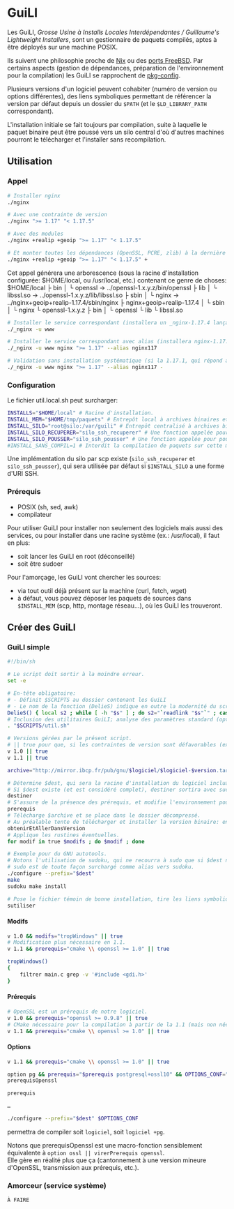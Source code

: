 GuiLI
=====

Les GuiLI, *Grosse Usine à Installs Locales Interdépendantes / Guillaume's Lightweight Installers*, sont un gestionnaire de paquets compilés, aptes à être déployés sur une machine POSIX.

Ils suivent une philosophie proche de [Nix](https://nixos.org/nix/) ou des [ports FreeBSD](https://www.freebsd.org/ports/).
Par certains aspects (gestion de dépendances, préparation de l'environnement pour la compilation) les GuiLI se rapprochent de [pkg-config](https://www.freedesktop.org/wiki/Software/pkg-config/).

Plusieurs versions d'un logiciel peuvent cohabiter (numéro de version ou options différentes), des liens symboliques permettant de référencer la version par défaut depuis un dossier du `$PATH` (et le `$LD_LIBRARY_PATH` correspondant).

L'installation initiale se fait toujours par compilation, suite à laquelle le paquet binaire peut être poussé vers un silo central d'où d'autres machines pourront le télécharger et l'installer sans recompilation.

Utilisation
-----------

### Appel

```sh
# Installer nginx
./nginx

# Avec une contrainte de version
./nginx ">= 1.17" "< 1.17.5"

# Avec des modules
./nginx +realip +geoip ">= 1.17" "< 1.17.5"

# Et monter toutes les dépendances (OpenSSL, PCRE, zlib) à la dernière version compatible avec notre nginx.
./nginx +realip +geoip ">= 1.17" "< 1.17.5" +
```

Cet appel générera une arborescence (sous la racine d'installation configurée: $HOME/local, ou /usr/local, etc.) contenant ce genre de choses:
    $HOME/local
    ├ bin
    │ └ openssl     -> ../openssl-1.x.y.z/bin/openssl
    ├ lib
    │ └ libssl.so   -> ../openssl-1.x.y.z/lib/libssl.so
    ├ sbin
    │ └ nginx       -> ../nginx+geoip+realip-1.17.4/sbin/nginx
    ├ nginx+geoip+realip-1.17.4
    │ └ sbin
    │   └ nginx
    └ openssl-1.x.y.z
      ├ bin
      │ └ openssl
      └ lib
        └ libssl.so

```sh
# Installer le service correspondant (installera un _nginx-1.17.4 lançant nginx-1.17.4/sbin/nginx).
./_nginx -u www

# Installer le service correspondant avec alias (installera nginx-1.17.4, un lien symbolique nginx117 -> nginx-1.17.4, _nginx117 qui lancera nginx117/sbin/nginx et ne sera donc pas lié en dur à la version 1.17.4).
./_nginx -u www nginx ">= 1.17" --alias nginx117

# Validation sans installation systématique (si la 1.17.1, qui répond aux critères, est déjà installée, le _nginx s'y liera plutôt que d'installer la toute dernière version de nginx).
./_nginx -u www nginx ">= 1.17" --alias nginx117 -
```

### Configuration

Le fichier util.local.sh peut surcharger:
```sh
INSTALLS="$HOME/local" # Racine d'installation.
INSTALL_MEM="$HOME/tmp/paquets" # Entrepôt local à archives binaires et sources.
INSTALL_SILO="root@silo:/var/guili" # Entrepôt centralisé à archives binaires.
INSTALL_SILO_RECUPERER="silo_ssh_recuperer" # Une fonction appelée pour récupérer un paquet binaire, recevant en paramètres $INSTALL_MEM/<logiciel><options>*-<version>.bin.tar.gz <proc>-<système>-<version>
INSTALL_SILO_POUSSER="silo_ssh_pousser" # Une fonction appelée pour pousser un paquet binaire (mêmes paramètres que $INSTALL_SILO_RECUPERER).
#INSTALL_SANS_COMPIL=1 # Interdit la compilation de paquets sur cette machine, elle ne pourra que recevoir des paquets binaires (précompilés).
```

Une implémentation du silo par scp existe (`silo_ssh_recuperer` et `silo_ssh_pousser`), qui sera utilisée par défaut si `$INSTALL_SILO` a une forme d'URI SSH.

### Prérequis

- POSIX (sh, sed, awk)
- compilateur

Pour utiliser GuiLI pour installer non seulement des logiciels mais aussi des services, ou pour installer dans une racine système (ex.: /usr/local), il faut en plus:
- soit lancer les GuiLI en root (déconseillé)
- soit être sudoer

Pour l'amorçage, les GuiLI vont chercher les sources:
- via tout outil déjà présent sur la machine (curl, fetch, wget)
- à défaut, vous pouvez déposer les paquets de sources dans `$INSTALL_MEM` (scp, http, montage réseau…), où les GuiLI les trouveront.

Créer des GuiLI
---------------

### GuiLI simple

```sh
#!/bin/sh

# Le script doit sortir à la moindre erreur.
set -e

# En-tête obligatoire:
# - Définit $SCRIPTS au dossier contenant les GuiLI
# - Le nom de la fonction (DelieS) indique en outre la modernité du script d'installation, et donc les fonctionnalités des GuiLI activables. DelieS est la version actuelle.
DelieS() { local s2 ; while [ -h "$s" ] ; do s2="`readlink "$s"`" ; case "$s2" in [^/]*) s2="`dirname "$s"`/$s2" ;; esac ; s="$s2" ; done ; } ; SCRIPTS() { local s="`command -v "$0"`" ; [ -x "$s" -o ! -x "$0" ] || s="$0" ; case "$s" in */bin/*sh) case "`basename "$s"`" in *.*) true ;; *sh) s="$1" ;; esac ;; esac ; case "$s" in [^/]*) s="`pwd`/$s" ;; esac ; DelieS ; s="`dirname "$s"`" ; DelieS ; SCRIPTS="$s" ; } ; SCRIPTS
# Inclusion des utilitaires GuiLI; analyse des paramètres standard (options, contraintes de version), définition des variables standard (dont $logiciel comme `basename "$0"`).
. "$SCRIPTS/util.sh"

# Versions gérées par le présent script.
# || true pour que, si les contraintes de version sont défavorables (ex.: "< 1.1"), la sortie en erreur de v 1.1 ne soit pas fatale.
v 1.0 || true
v 1.1 || true

archive="http://mirror.ibcp.fr/pub/gnu/$logiciel/$logiciel-$version.tar.gz"

# Détermine $dest, qui sera la racine d'installation du logiciel incluant sa version et ses options.
# Si $dest existe (et est considéré complet), destiner sortira avec succès.
destiner
# S'assure de la présence des prérequis, et modifie l'environnement pour la compilation qui va suivre (\$CPPFLAGS, etc.).
prerequis
# Télécharge $archive et se place dans le dossier décompressé.
# Au préalable tente de télécharger et installer la version binaire: en cas de succès, l'installeur sort en court-circuitant la compilation.
obtenirEtAllerDansVersion
# Applique les rustines éventuelles.
for modif in true $modifs ; do $modif ; done

# Exemple pour du GNU autotools.
# Notons l'utilisation de sudoku, qui ne recourra à sudo que si $dest n'est pas inscriptible par le compte courant.
# sudo est de toute façon surchargé comme alias vers sudoku.
./configure --prefix="$dest"
make
sudoku make install

# Pose le fichier témoin de bonne installation, tire les liens symboliques d'$INSTALLS/bin/$logiciel -> $dest/bin/$logiciel etc. pour rendre public le logiciel installé.
sutiliser
```

#### Modifs

```sh
v 1.0 && modifs="tropWindows" || true
# Modification plus nécessaire en 1.1.
v 1.1 && prerequis="cmake \\ openssl >= 1.0" || true

tropWindows()
{
	filtrer main.c grep -v '#include <gdi.h>'
}
```

#### Prérequis

```sh
# OpenSSL est un prérequis de notre logiciel.
v 1.0 && prerequis="openssl >= 0.9.8" || true
# CMake nécessaire pour la compilation à partir de la 1.1 (mais non nécessaire à l'exécution).
v 1.1 && prerequis="cmake \\ openssl >= 1.0" || true
```

#### Options

```sh
v 1.1 && prerequis="cmake \\ openssl >= 1.0" || true

option pg && prerequis="$prerequis postgresql+ossl10" && OPTIONS_CONF="$OPTIONS_CONF --enable-postgresql" || true
prerequisOpenssl

prerequis

…

./configure --prefix="$dest" $OPTIONS_CONF
```
permettra de compiler soit `logiciel`, soit `logiciel +pg`.

Notons que prerequisOpenssl est une macro-fonction sensiblement équivalente à `option ossl || virerPrerequis openssl`.\
Elle gère en réalité plus que ça (cantonnement à une version mineure d'OpenSSL, transmission aux prérequis, etc.).

### Amorceur (service système)

`À FAIRE`

